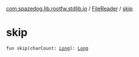 [com.spazedog.lib.rootfw.stdlib.io](../index.md) / [FileReader](index.md) / [skip](.)

# skip

`fun skip(charCount: `[`Long`](https://kotlinlang.org/api/latest/jvm/stdlib/kotlin/-long/index.html)`): `[`Long`](https://kotlinlang.org/api/latest/jvm/stdlib/kotlin/-long/index.html)